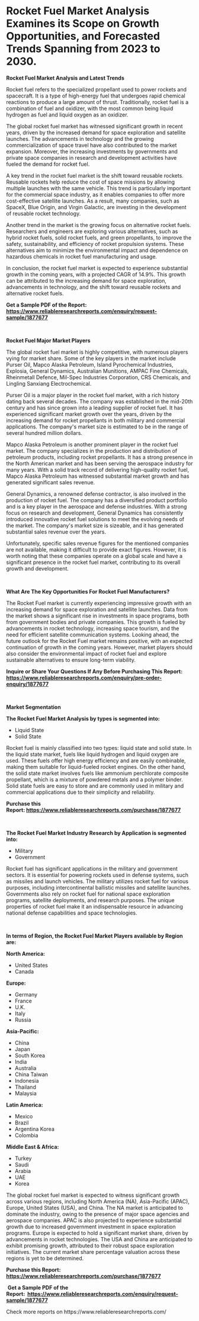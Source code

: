 <p><h1>Rocket Fuel Market Analysis Examines its Scope on Growth Opportunities, and Forecasted Trends Spanning from 2023 to 2030.</h1></p><p><strong>Rocket Fuel Market Analysis and Latest Trends</strong></p>
<p><p>Rocket fuel refers to the specialized propellant used to power rockets and spacecraft. It is a type of high-energy fuel that undergoes rapid chemical reactions to produce a large amount of thrust. Traditionally, rocket fuel is a combination of fuel and oxidizer, with the most common being liquid hydrogen as fuel and liquid oxygen as an oxidizer.</p><p>The global rocket fuel market has witnessed significant growth in recent years, driven by the increased demand for space exploration and satellite launches. The advancements in technology and the growing commercialization of space travel have also contributed to the market expansion. Moreover, the increasing investments by governments and private space companies in research and development activities have fueled the demand for rocket fuel.</p><p>A key trend in the rocket fuel market is the shift toward reusable rockets. Reusable rockets help reduce the cost of space missions by allowing multiple launches with the same vehicle. This trend is particularly important for the commercial space industry, as it enables companies to offer more cost-effective satellite launches. As a result, many companies, such as SpaceX, Blue Origin, and Virgin Galactic, are investing in the development of reusable rocket technology.</p><p>Another trend in the market is the growing focus on alternative rocket fuels. Researchers and engineers are exploring various alternatives, such as hybrid rocket fuels, solid rocket fuels, and green propellants, to improve the safety, sustainability, and efficiency of rocket propulsion systems. These alternatives aim to minimize the environmental impact and dependence on hazardous chemicals in rocket fuel manufacturing and usage.</p><p>In conclusion, the rocket fuel market is expected to experience substantial growth in the coming years, with a projected CAGR of 14.9%. This growth can be attributed to the increasing demand for space exploration, advancements in technology, and the shift toward reusable rockets and alternative rocket fuels.</p></p>
<p><strong>Get a Sample PDF of the Report:&nbsp; <a href="https://www.reliableresearchreports.com/enquiry/request-sample/1877677">https://www.reliableresearchreports.com/enquiry/request-sample/1877677</a></strong></p>
<p>&nbsp;</p>
<p><strong>Rocket Fuel Major Market Players</strong></p>
<p><p>The global rocket fuel market is highly competitive, with numerous players vying for market share. Some of the key players in the market include Purser Oil, Mapco Alaska Petroleum, Island Pyrochemical Industries, Explosia, General Dynamics, Australian Munitions, AMPAC Fine Chemicals, Rheinmetall Defence, Mil-Spec Industries Corporation, CRS Chemicals, and Lingling Sanxiang Electrochemical.</p><p>Purser Oil is a major player in the rocket fuel market, with a rich history dating back several decades. The company was established in the mid-20th century and has since grown into a leading supplier of rocket fuel. It has experienced significant market growth over the years, driven by the increasing demand for rocket propellants in both military and commercial applications. The company's market size is estimated to be in the range of several hundred million dollars.</p><p>Mapco Alaska Petroleum is another prominent player in the rocket fuel market. The company specializes in the production and distribution of petroleum products, including rocket propellants. It has a strong presence in the North American market and has been serving the aerospace industry for many years. With a solid track record of delivering high-quality rocket fuel, Mapco Alaska Petroleum has witnessed substantial market growth and has generated significant sales revenue.</p><p>General Dynamics, a renowned defense contractor, is also involved in the production of rocket fuel. The company has a diversified product portfolio and is a key player in the aerospace and defense industries. With a strong focus on research and development, General Dynamics has consistently introduced innovative rocket fuel solutions to meet the evolving needs of the market. The company's market size is sizeable, and it has generated substantial sales revenue over the years.</p><p>Unfortunately, specific sales revenue figures for the mentioned companies are not available, making it difficult to provide exact figures. However, it is worth noting that these companies operate on a global scale and have a significant presence in the rocket fuel market, contributing to its overall growth and development.</p></p>
<p>&nbsp;</p>
<p><strong>What Are The Key Opportunities For Rocket Fuel Manufacturers?</strong></p>
<p><p>The Rocket Fuel market is currently experiencing impressive growth with an increasing demand for space exploration and satellite launches. Data from the market shows a significant rise in investments in space programs, both from government bodies and private companies. This growth is fueled by advancements in rocket technology, increasing space tourism, and the need for efficient satellite communication systems. Looking ahead, the future outlook for the Rocket Fuel market remains positive, with an expected continuation of growth in the coming years. However, market players should also consider the environmental impact of rocket fuel and explore sustainable alternatives to ensure long-term viability.</p></p>
<p><strong>Inquire or Share Your Questions If Any Before Purchasing This Report: <a href="https://www.reliableresearchreports.com/enquiry/pre-order-enquiry/1877677">https://www.reliableresearchreports.com/enquiry/pre-order-enquiry/1877677</a></strong></p>
<p>&nbsp;</p>
<p><strong>Market Segmentation</strong></p>
<p><strong>The Rocket Fuel Market Analysis by types is segmented into:</strong></p>
<p><ul><li>Liquid State</li><li>Solid State</li></ul></p>
<p><p>Rocket fuel is mainly classified into two types: liquid state and solid state. In the liquid state market, fuels like liquid hydrogen and liquid oxygen are used. These fuels offer high energy efficiency and are easily combinable, making them suitable for liquid-fueled rocket engines. On the other hand, the solid state market involves fuels like ammonium perchlorate composite propellant, which is a mixture of powdered metals and a polymer binder. Solid state fuels are easy to store and are commonly used in military and commercial applications due to their simplicity and reliability.</p></p>
<p><strong>Purchase this Report:&nbsp;<a href="https://www.reliableresearchreports.com/purchase/1877677">https://www.reliableresearchreports.com/purchase/1877677</a></strong></p>
<p>&nbsp;</p>
<p><strong>The Rocket Fuel Market Industry Research by Application is segmented into:</strong></p>
<p><ul><li>Military</li><li>Government</li></ul></p>
<p><p>Rocket fuel has significant applications in the military and government sectors. It is essential for powering rockets used in defense systems, such as missiles and launch vehicles. The military utilizes rocket fuel for various purposes, including intercontinental ballistic missiles and satellite launches. Governments also rely on rocket fuel for national space exploration programs, satellite deployments, and research purposes. The unique properties of rocket fuel make it an indispensable resource in advancing national defense capabilities and space technologies.</p></p>
<p>&nbsp;</p>
<p><strong>In terms of Region, the Rocket Fuel Market Players available by Region are:</strong></p>
<p>
    <p> <strong> North America: </strong>
        <ul>
            <li>United States</li>
            <li>Canada</li>
        </ul>
        </p> 
    <p> <strong> Europe: </strong>
        <ul>
            <li>Germany</li>
            <li>France</li>
            <li>U.K.</li>
            <li>Italy</li>
            <li>Russia</li>
        </ul>
        </p> 
    <p> <strong> Asia-Pacific: </strong>
        <ul>
            <li>China</li>
            <li>Japan</li>
            <li>South Korea</li>
            <li>India</li>
            <li>Australia</li>
            <li>China Taiwan</li>
            <li>Indonesia</li>
            <li>Thailand</li>
            <li>Malaysia</li>
        </ul>
        </p> 
    <p> <strong> Latin America: </strong>
        <ul>
            <li>Mexico</li>
            <li>Brazil</li>
            <li>Argentina Korea</li>
            <li>Colombia</li>
        </ul>
        </p> 
    <p> <strong> Middle East & Africa: </strong>
        <ul>
            <li>Turkey</li>
            <li>Saudi</li>
            <li>Arabia</li>
            <li>UAE</li>
            <li>Korea</li>
        </ul>
    </p>
    </p>
<p><p>The global rocket fuel market is expected to witness significant growth across various regions, including North America (NA), Asia-Pacific (APAC), Europe, United States (USA), and China. The NA market is anticipated to dominate the industry, owing to the presence of major space agencies and aerospace companies. APAC is also projected to experience substantial growth due to increased government investment in space exploration programs. Europe is expected to hold a significant market share, driven by advancements in rocket technologies. The USA and China are anticipated to exhibit promising growth, attributed to their robust space exploration initiatives. The current market share percentage valuation across these regions is yet to be determined.</p></p>
<p><strong>Purchase this Report: <a href="https://www.reliableresearchreports.com/purchase/1877677">https://www.reliableresearchreports.com/purchase/1877677</a></strong></p>
<p>&nbsp;<strong>Get a Sample PDF of the Report:&nbsp;&nbsp;<a href="https://www.reliableresearchreports.com/enquiry/request-sample/1877677">https://www.reliableresearchreports.com/enquiry/request-sample/1877677</a></strong></p>
<p><strong></strong></p>
<p>Check more reports on https://www.reliableresearchreports.com/</p>
